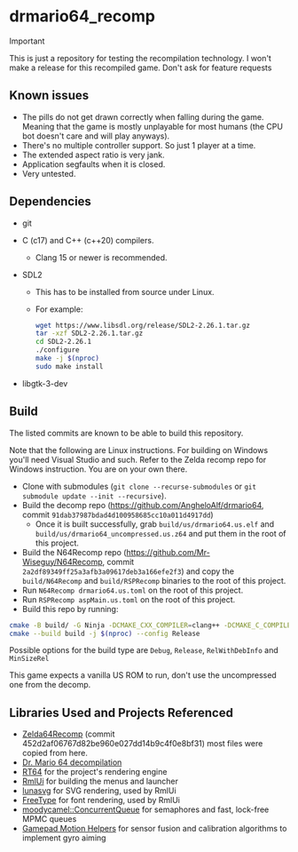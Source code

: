 # drmario64_recomp

> [!IMPORTANT]
> This is just a repository for testing the recompilation technology.
> I won't make a release for this recompiled game. Don't ask for feature requests

## Known issues

- The pills do not get drawn correctly when falling during the game. Meaning
  that the game is mostly unplayable for most humans (the CPU bot doesn't care
  and will play anyways).
- There's no multiple controller support. So just 1 player at a time.
- The extended aspect ratio is very jank.
- Application segfaults when it is closed.
- Very untested.

## Dependencies

- git
- C (c17) and C++ (c++20) compilers.
  - Clang 15 or newer is recommended.
- SDL2
  - This has to be installed from source under Linux.
  - For example:

    ```bash
    wget https://www.libsdl.org/release/SDL2-2.26.1.tar.gz
    tar -xzf SDL2-2.26.1.tar.gz
    cd SDL2-2.26.1
    ./configure
    make -j $(nproc)
    sudo make install
    ```

- libgtk-3-dev

## Build

The listed commits are known to be able to build this repository.

Note that the following are Linux instructions. For building on Windows you'll
need Visual Studio and such. Refer to the Zelda recomp repo for Windows
instruction. You are on your own there.

- Clone with submodules (`git clone --recurse-submodules` or
  `git submodule update --init --recursive`).
- Build the decomp repo (<https://github.com/AngheloAlf/drmario64>,
  commit `91dab37987bdad4d100958685cc10a011d4917dd`)
  - Once it is built successfully, grab `build/us/drmario64.us.elf` and
    `build/us/drmario64_uncompressed.us.z64` and put them in the root of this
    project.
- Build the N64Recomp repo (<https://github.com/Mr-Wiseguy/N64Recomp>, commit
  `2a2df89349ff25a3afb3a09617deb3a166efe2f3`) and copy the `build/N64Recomp` and
  `build/RSPRecomp` binaries to the root of this project.
- Run `N64Recomp drmario64.us.toml` on the root of this
  project.
- Run `RSPRecomp aspMain.us.toml` on the root of this
  project.
- Build this repo by running:

```bash
cmake -B build/ -G Ninja -DCMAKE_CXX_COMPILER=clang++ -DCMAKE_C_COMPILER=clang -DCMAKE_BUILD_TYPE=Release
cmake --build build -j $(nproc) --config Release
```

Possible options for the build type are `Debug`, `Release`, `RelWithDebInfo` and
`MinSizeRel`

This game expects a vanilla US ROM to run, don't use the uncompressed one from
the decomp.

## Libraries Used and Projects Referenced

- [Zelda64Recomp](https://github.com/Mr-Wiseguy/Zelda64Recomp)
  (commit 452d2af06767d82be960e027dd14b9c4f0e8bf31)
  most files were copied from here.
- [Dr. Mario 64 decompilation](https://github.com/AngheloAlf/drmario64)
- [RT64](https://github.com/rt64/rt64) for the project's rendering engine
- [RmlUi](https://github.com/mikke89/RmlUi) for building the menus and launcher
- [lunasvg](https://github.com/sammycage/lunasvg) for SVG rendering, used by
  RmlUi
- [FreeType](https://freetype.org/) for font rendering, used by RmlUi
- [moodycamel::ConcurrentQueue](https://github.com/cameron314/concurrentqueue)
  for semaphores and fast, lock-free MPMC queues
- [Gamepad Motion Helpers](https://github.com/JibbSmart/GamepadMotionHelpers)
  for sensor fusion and calibration algorithms to implement gyro aiming
